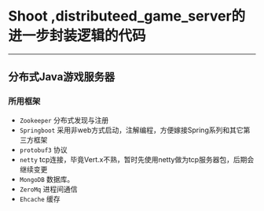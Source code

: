 
# Shoot ,distributeed_game_server的进一步封装逻辑的代码


-----

## 分布式Java游戏服务器

### 所用框架
- `Zookeeper`    分布式发现与注册
- `Springboot`       采用非web方式启动，注解编程，方便嫁接Spring系列和其它第三方框架
- `protobuf3`       协议
- `netty`       tcp连接，毕竟Vert.x不熟，暂时先使用netty做为tcp服务器包，后期会继续变更
- `MongoDB`      数据库。
- `ZeroMq`       进程间通信
- `Ehcache`     缓存

####  
